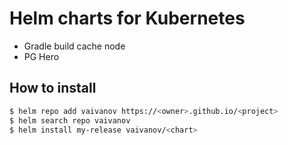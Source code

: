 # Helm charts for Kubernetes

- Gradle build cache node
- PG Hero

## How to install

```bash
$ helm repo add vaivanov https://<owner>.github.io/<project>
$ helm search repo vaivanov
$ helm install my-release vaivanov/<chart>
```